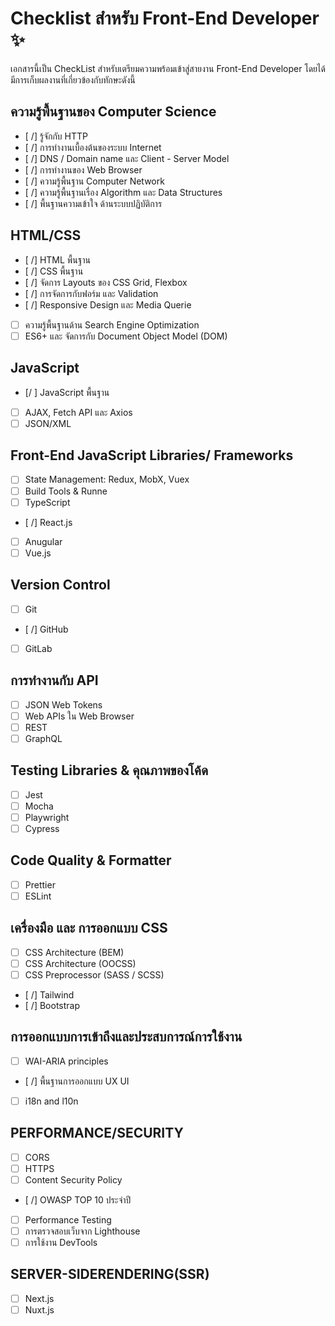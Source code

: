 # Checklist สำหรับ Front-End Developer ✨

เอกสารนี้เป็น CheckList สำหรับเตรียมความพร้อมเข้าสู่สายงาน Front-End Developer โดยได้มีการเก็บผลงานที่เกี่ยวข้องกับทักษะดังนี้

## ความรู้พื้นฐานของ Computer Science

- [ /] รู้จักกับ HTTP
- [ /] การทํางานเบื้องต้นของระบบ Internet
- [ /] DNS / Domain name และ Client - Server Model
- [ /] การทํางานของ Web Browser
- [ /] ความรู้พื้นฐาน Computer Network
- [ /] ความรู้พื้นฐานเรื่อง Algorithm และ Data Structures
- [ /] พื้นฐานความเข้าใจ ด้านระบบปฏิบัติการ

## HTML/CSS

- [ /] HTML พื้นฐาน
- [ /] CSS พื้นฐาน
- [ /] จัดการ Layouts ของ CSS Grid, Flexbox
- [ /] การจัดการกับฟอร์ม และ Validation
- [ /] Responsive Design และ Media Querie
- [ ] ความรู้พื้นฐานด้าน Search Engine Optimization
- [ ] ES6+ และ จัดการกับ Document Object Model (DOM)

## JavaScript

- [/ ] JavaScript พื้นฐาน
- [ ] AJAX, Fetch API และ Axios
- [ ] JSON/XML

## Front-End JavaScript Libraries/ Frameworks

- [ ] State Management: Redux, MobX, Vuex
- [ ] Build Tools & Runne
- [ ] TypeScript
- [ /] React.js
- [ ] Anugular
- [ ] Vue.js

## Version Control

- [ ] Git
- [ /] GitHub
- [ ] GitLab

## การทำงานกับ API

- [ ] JSON Web Tokens
- [ ] Web APIs ใน Web Browser
- [ ] REST
- [ ] GraphQL

## Testing Libraries & คุณภาพของโค้ด

- [ ] Jest
- [ ] Mocha
- [ ] Playwright
- [ ] Cypress

## Code Quality & Formatter

- [ ] Prettier
- [ ] ESLint

## เครื่องมือ และ การออกแบบ CSS

- [ ] CSS Architecture (BEM)
- [ ] CSS Architecture (OOCSS)
- [ ] CSS Preprocessor (SASS / SCSS)
- [ /] Tailwind
- [ /] Bootstrap

## การออกแบบการเข้าถึงและประสบการณ์การใช้งาน

- [ ] WAI-ARIA principles
- [ /] พื้นฐานการออกแบบ UX UI
- [ ] i18n and l10n

## PERFORMANCE/SECURITY

- [ ] CORS
- [ ] HTTPS
- [ ] Content Security Policy
- [ /] OWASP TOP 10 ประจําปี
- [ ] Performance Testing
- [ ] การตรวจสอบเว็บจาก Lighthouse
- [ ] การใช้งาน DevTools

## SERVER-SIDERENDERING(SSR)

- [ ] Next.js
- [ ] Nuxt.js
